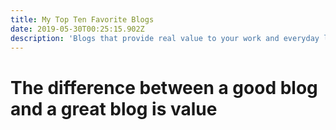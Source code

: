 ```yaml
---
title: My Top Ten Favorite Blogs
date: 2019-05-30T00:25:15.902Z
description: 'Blogs that provide real value to your work and everyday life '
---
```

# The difference between a good blog and a great blog is value
